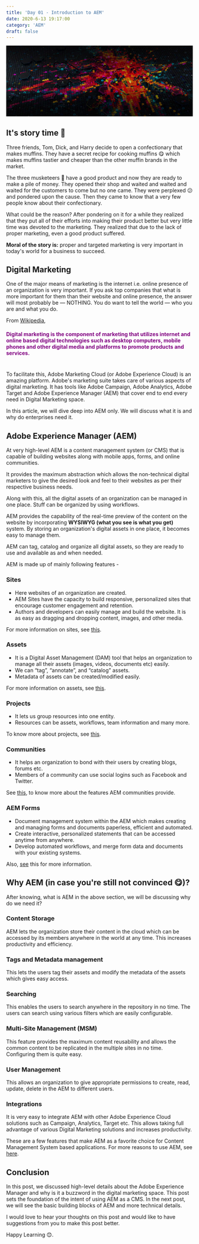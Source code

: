 ```yaml
---
title: 'Day 01 - Introduction to AEM'
date: 2020-6-13 19:17:00
category: 'AEM'
draft: false
---
```


<a href='https://www.adobe.com/in/marketing/experience-manager.html'><img src='../media/aem1.jpg' alt='Marketing Cloud logo'></a>

## It's story time :thought_balloon:

Three friends, Tom, Dick, and Harry decide to open a confectionary that makes muffins. They have a secret recipe for cooking muffins 😋 which makes muffins tastier and cheaper than the other muffin brands in the market.

The three musketeers :bow_and_arrow: have a good product and now they are ready to make a pile of money. They opened their shop and waited and waited and waited for the customers to come but no one came. They were perplexed 😕 and pondered upon the cause. Then they came to know that a very few people know about their confectionary. 

What could be the reason? After pondering on it for a while they realized that they put all of their efforts into making their product better but very little time was devoted to the marketing. They realized that due to the lack of proper marketing, even a good product suffered.

**Moral of the story is:** proper and targeted marketing is very important in today's world for a business to succeed.

## Digital Marketing
One of the major means of marketing is the internet i.e. online presence of an organization is very important. If you ask top companies that what is more important for them than their website and online presence, the answer will most probably be — NOTHING. You do want to tell the world — who you are and what you do.

From [Wikipedia](https://en.wikipedia.org/wiki/Digital_marketing), 
<p style="color: purple; font-weight: bold; margin-top: 20px; margin-bottom: 40px;">Digital marketing is the component of marketing that utilizes internet and online based digital technologies such as desktop computers, mobile phones and other digital media and platforms to promote products and services.</p>

To facilitate this, Adobe Marketing Cloud (or Adobe Experience Cloud) is an amazing platform. Adobe's marketing suite takes care of various aspects of digital marketing. It has tools like Adobe Campaign, Adobe Analytics, Adobe Target and Adobe Experience Manager (AEM) that cover end to end every need in Digital Marketing space.

In this article, we will dive deep into AEM only. We will discuss what it is and why do enterprises need it.

## Adobe Experience Manager (AEM)
At very high-level AEM is a content management system (or CMS) that is capable of building websites along with mobile apps, forms, and online communities.

It provides the maximum abstraction which allows the non-technical digital marketers to give the desired look and feel to their websites as per their respective business needs.

Along with this, all the digital assets of an organization can be managed in one place. Stuff can be organized by using workflows.

AEM provides the capability of the real-time preview of the content on the website by incorporating **WYSIWYG (what you see is what you get)** system. By storing an organization's digital assets in one place, it becomes easy to manage them. 

AEM can tag, catalog and organize all digital assets, so they are ready to use and available as and when needed.

AEM is made up of mainly following features -

### Sites
- Here websites of an organization are created.
- AEM Sites have the capacity to build responsive, personalized sites that encourage customer engagement and retention. 
- Authors and developers can easily manage and build the website. It is as easy as dragging and dropping content, images, and other media. 

For more information on sites, see [this](https://docs.adobe.com/content/help/en/experience-manager-learn/sites/overview.html).

### Assets
- It is a Digital Asset Management (DAM) tool that helps an organization to manage all their assets (images, videos, documents etc) easily.
- We can “tag”, “annotate”, and “catalog” assets.
- Metadata of assets can be created/modified easily.

For more information on assets, see [this](https://docs.adobe.com/content/help/en/experience-manager-65/assets/assets.html).

### Projects
- It lets us group resources into one entity.
- Resources can be assets, workflows, team information and many more.

To know more about projects, see [this](https://docs.adobe.com/content/help/en/experience-manager-65/authoring/projects/projects.html).

### Communities
- It helps an organization to bond with their users by creating blogs, forums etc.
- Members of a community can use social logins such as Facebook and Twitter.

See [this](https://docs.adobe.com/content/help/en/experience-manager-65/communities/introduction/overview.html), to know more about the features AEM communities provide.

### AEM Forms
- Document management system within the AEM which makes creating and managing forms and documents paperless, efficient and automated.
- Create interactive, personalized statements that can be accessed anytime from anywhere.
- Develop automated workflows, and merge form data and documents with your existing systems.

Also, [see](https://helpx.adobe.com/in/aem-forms/6/introduction-aem-forms.html) this for more information.


## Why AEM (in case you're still not convinced :yum:)?
After knowing, what is AEM in the above section, we will be discussing why do we need it?

### Content Storage
AEM lets the organization store their content in the cloud which can be accessed by its members anywhere in the world at any time. This increases productivity and efficiency.

### Tags and Metadata management
This lets the users tag their assets and modify the metadata of the assets which gives easy access.

### Searching
This enables the users to search anywhere in the repository in no time. The users can search using various filters which are easily configurable. 

### Multi-Site Management (MSM)
This feature provides the maximum content reusability and allows the common content to be replicated in the multiple sites in no time. Configuring them is quite easy.

### User Management
This allows an organization to give appropriate permissions to create, read, update, delete in the AEM to different users.  

### Integrations
It is very easy to integrate AEM with other Adobe Experience Cloud solutions such as Campaign, Analytics, Target etc. This allows taking full advantage of various Digital Marketing solutions and increases productivity.

These are a few features that make AEM as a favorite choice for Content Management System based applications. For more reasons to use AEM, see [here](https://blog.3sharecorp.com/9-top-benefits-of-outsourcing-your-adobe-experience-manager-aem).

## Conclusion
In this post, we discussed high-level details about the Adobe Experience Manager and why is it a buzzword in the digital marketing space. This post sets the foundation of the intent of using AEM as a CMS. In the next post, we will see the basic building blocks of AEM and more technical details. 

I would love to hear your thoughts on this post and would like to have suggestions from you to make this post better.

Happy Learning 😊.